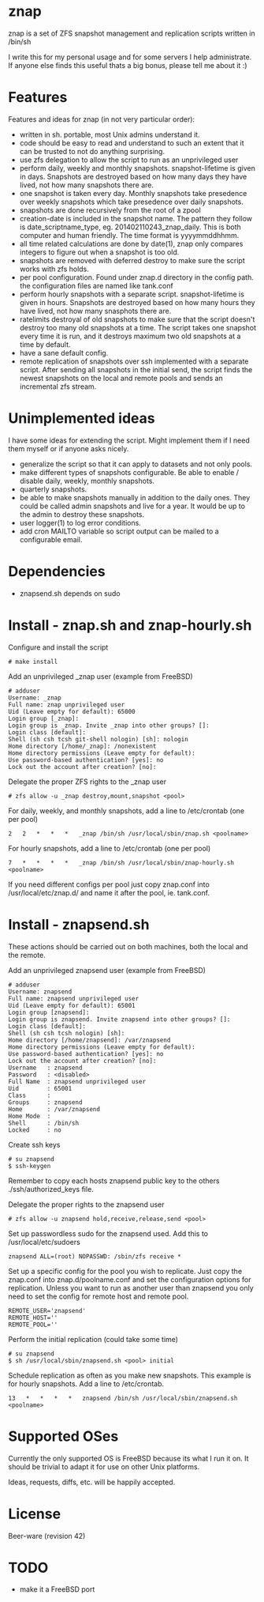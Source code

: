 znap
====
znap is a set of ZFS snapshot management and replication scripts written in /bin/sh

I write this for my personal usage and for some servers I help administrate. 
If anyone else finds this useful thats a big bonus, please tell me about it :) 

Features
========
Features and ideas for znap (in not very particular order):
- written in sh. portable, most Unix admins understand it.
- code should be easy to read and understand to such an extent that it can be 
  trusted to not do anything surprising.
- use zfs delegation to allow the script to run as an unprivileged user
- perform daily, weekly and monthly snapshots. snapshot-lifetime is given in days. 
  Snapshots are destroyed based on how many days they have lived, not how many 
  snapshots there are.
- one snapshot is taken every day. Monthly snapshots take presedence over weekly 
  snapshots which take presedence over daily snapshots.
- snapshots are done recursively from the root of a zpool
- creation-date is included in the snapshot name. The pattern they follow is 
  date_scriptname_type, eg. 201402110243_znap_daily. This is both computer and 
  human friendly. The time format is yyyymmddhhmm.
- all time related calculations are done by date(1), znap only compares integers 
  to figure out when a snapshot is too old.
- snapshots are removed with deferred destroy to make sure the script works with 
  zfs holds.
- per pool configuration. Found under znap.d directory in the config path. 
  the configuration files are named like tank.conf
- perform hourly snapshots with a separate script. snapshot-lifetime is given 
  in hours. Snapshots are destroyed based on how many hours they have lived, 
  not how many snasphots there are.
- ratelimits destroyal of old snapshots to make sure that the script doesn't 
  destroy too many old snapshots at a time. The script takes one snapshot 
  every time it is run, and it destroys maximum two old snapshots at a time 
  by default.
- have a sane default config.
- remote replication of snapshots over ssh implemented with a separate script.
  After sending all snapshots in the initial send, the script finds the newest 
  snapshots on the local and remote pools and sends an incremental zfs stream.


Unimplemented ideas
===================
I have some ideas for extending the script. Might implement them if I need them myself 
or if anyone asks nicely.
- generalize the script so that it can apply to datasets and not only pools.
- make different types of snapshots configurable. Be able to enable / disable daily, 
  weekly, monthly snapshots.
- quarterly snapshots.
- be able to make snapshots manually in addition to the daily ones. They could be 
  called admin snapshots and live for a year. It would be up to the admin to destroy 
  these snapshots.
- user logger(1) to log error conditions.
- add cron MAILTO variable so script output can be mailed to a configurable email.


Dependencies
============
- znapsend.sh depends on sudo


Install - znap.sh and znap-hourly.sh
====================================
Configure and install the script
```
# make install
```

Add an unprivileged _znap user (example from FreeBSD)
```
# adduser
Username: _znap
Full name: znap unprivileged user
Uid (Leave empty for default): 65000
Login group [_znap]:
Login group is _znap. Invite _znap into other groups? []:
Login class [default]:
Shell (sh csh tcsh git-shell nologin) [sh]: nologin
Home directory [/home/_znap]: /nonexistent
Home directory permissions (Leave empty for default):
Use password-based authentication? [yes]: no
Lock out the account after creation? [no]:
```

Delegate the proper ZFS rights to the _znap user
```
# zfs allow -u _znap destroy,mount,snapshot <pool> 
```

For daily, weekly, and monthly snapshots, add a line to /etc/crontab (one per pool)
```
2   2   *   *   *   _znap /bin/sh /usr/local/sbin/znap.sh <poolname>
```

For hourly snapshots, add a line to /etc/crontab (one per pool)
```
7   *   *   *   *   _znap /bin/sh /usr/local/sbin/znap-hourly.sh <poolname>
```

If you need different configs per pool just copy znap.conf into 
/usr/local/etc/znap.d/ and name it after the pool, ie. tank.conf.


Install - znapsend.sh
=====================
These actions should be carried out on both machines, both 
the local and the remote.

Add an unprivileged znapsend user (example from FreeBSD)
```
# adduser 
Username: znapsend
Full name: znapsend unprivileged user
Uid (Leave empty for default): 65001    
Login group [znapsend]: 
Login group is znapsend. Invite znapsend into other groups? []: 
Login class [default]: 
Shell (sh csh tcsh nologin) [sh]: 
Home directory [/home/znapsend]: /var/znapsend
Home directory permissions (Leave empty for default): 
Use password-based authentication? [yes]: no
Lock out the account after creation? [no]:
Username   : znapsend
Password   : <disabled>
Full Name  : znapsend unprivileged user
Uid        : 65001
Class      : 
Groups     : znapsend 
Home       : /var/znapsend
Home Mode  : 
Shell      : /bin/sh
Locked     : no
```

Create ssh keys
```
# su znapsend
$ ssh-keygen
```
Remember to copy each hosts znapsend public key to the others 
./ssh/authorized_keys file.

Delegate the proper rights to the znapsend user
```
# zfs allow -u znapsend hold,receive,release,send <pool>
```

Set up passwordless sudo for the znapsend used. Add this to 
/usr/local/etc/sudoers
```
znapsend ALL=(root) NOPASSWD: /sbin/zfs receive *
```

Set up a specific config for the pool you wish to replicate.
Just copy the znap.conf into znap.d/poolname.conf and set the
configuration options for replication. Unless you want to run 
as another user than znapsend you only need to set the config 
for remote host and remote pool.
```
REMOTE_USER='znapsend'
REMOTE_HOST=''
REMOTE_POOL=''
```

Perform the initial replication (could take some time)
```
# su znapsend
$ sh /usr/local/sbin/znapsend.sh <pool> initial
```

Schedule replication as often as you make new snapshots.
This example is for hourly snapshots. Add a line to /etc/crontab.
```
13   *   *   *   *   znapsend /bin/sh /usr/local/sbin/znapsend.sh <poolname>
```

Supported OSes
==============
Currently the only supported OS is FreeBSD because its what I run it on. 
It should be trivial to adapt it for use on other Unix platforms.

Ideas, requests, diffs, etc. will be happily accepted.


License
=======
Beer-ware (revision 42)


TODO
====
- make it a FreeBSD port
